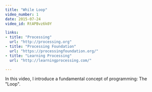 ```yaml
---
title: "While Loop"
video_number: 1
date: 2015-07-24
video_id: RtAPBvz6k0Y

links: 
- title: "Processing"
  url: "http://processing.org"
- title: "Processing Foundation"
  url: "https://processingfoundation.org/"
- title: "Learning Processing"
  url: "http://learningprocessing.com/"

---
```


In this video, I introduce a fundamental concept of programming: The "Loop".